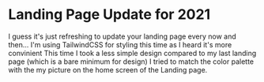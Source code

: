 # Landing Page Update for 2021

I guess it's just refreshing to update your landing page every now and then...
I'm using TailwindCSS for styling this time as I heard it's more convinient
This time I took a less simple design compared to my last landing page (which is a bare minimum for design)
I tried to match the color palette with the my picture on the home screen of the Landing page.
